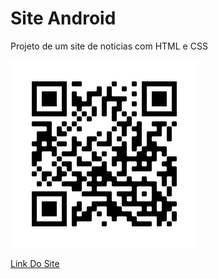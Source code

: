 # Site Android

 Projeto de um site de noticias com HTML e CSS

<img src="images/frame.png" alt="QRCode">

<a href="https://dihreis.github.io/ProjetoAndroid/">Link Do Site</a>